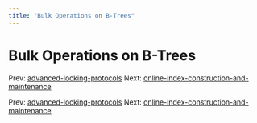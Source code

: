 ```yaml
---
title: "Bulk Operations on B-Trees"
---
```


# Bulk Operations on B-Trees

Prev: [advanced-locking-protocols](advanced-locking-protocols.md)
Next: [online-index-construction-and-maintenance](online-index-construction-and-maintenance.md)

Prev: [advanced-locking-protocols](advanced-locking-protocols.md)
Next: [online-index-construction-and-maintenance](online-index-construction-and-maintenance.md)
